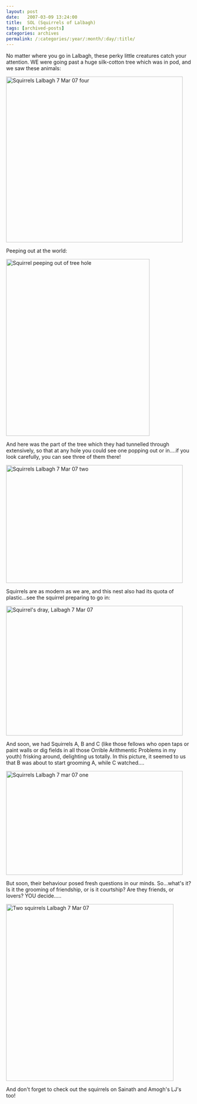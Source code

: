 ```yaml
---
layout: post
date:	2007-03-09 13:24:00
title:  SOL (Squirrels of Lalbagh)
tags: [archived-posts]
categories: archives
permalink: /:categories/:year/:month/:day/:title/
---
```

No matter where you go in Lalbagh, these perky little creatures catch your attention. WE were going past a huge silk-cotton tree which was in pod, and we saw these animals:


<a href="http://www.flickr.com/photos/96476944@N00/414593854/" title="Photo Sharing"><img src="http://farm1.static.flickr.com/161/414593854_7c5c1b2735.jpg" width="480" height="450" alt="Squirrels Lalbagh 7 Mar 07 four" /></a>


Peeping out at the world:

<a href="http://www.flickr.com/photos/96476944@N00/415681251/" title="Photo Sharing"><img src="http://farm1.static.flickr.com/151/415681251_a51104bbac.jpg" width="390" height="480" alt="Squirrel peeping out of tree hole" /></a>

<lj-cut text="More pics, click here">

And here was the part of the tree which they had tunnelled through extensively, so that at any hole you could see one popping out or in....if you look carefully, you can see three of them there!

<a href="http://www.flickr.com/photos/96476944@N00/414592340/" title="Photo Sharing"><img src="http://farm1.static.flickr.com/131/414592340_2e944af00f.jpg" width="480" height="320" alt="Squirrels Lalbagh 7 Mar 07 two" /></a>

Squirrels are as modern as we are, and this nest also had its quota of plastic...see the squirrel preparing to go in:


<a href="http://www.flickr.com/photos/96476944@N00/414598534/" title="Photo Sharing"><img src="http://farm1.static.flickr.com/161/414598534_4ae16ec284.jpg" width="480" height="352" alt="Squirrel's dray, Lalbagh 7 Mar 07" /></a>

And soon, we had Squirrels A, B and C  (like those fellows who open taps or paint walls or dig fields in all those Orrible Arithmentic Problems in my youth) frisking around, delighting us totally. In this picture, it seemed to us that B was about to start grooming A, while C watched....

<a href="http://www.flickr.com/photos/96476944@N00/414591092/" title="Photo Sharing"><img src="http://farm1.static.flickr.com/170/414591092_12175f3bae.jpg" width="480" height="282" alt="Squirrels Lalbagh 7 mar 07 one" /></a>


But soon, their behaviour posed fresh questions in our minds. So...what's it? Is it the grooming of friendship, or is it courtship? Are they friends, or lovers? YOU decide.....


<a href="http://www.flickr.com/photos/96476944@N00/414598346/" title="Photo Sharing"><img src="http://farm1.static.flickr.com/133/414598346_abc0bb5470.jpg" width="455" height="480" alt="Two squirrels Lalbagh 7 Mar 07" /></a>

</lj-cut>



And don't forget to check out the squirrels on Sainath and Amogh's LJ's too!
